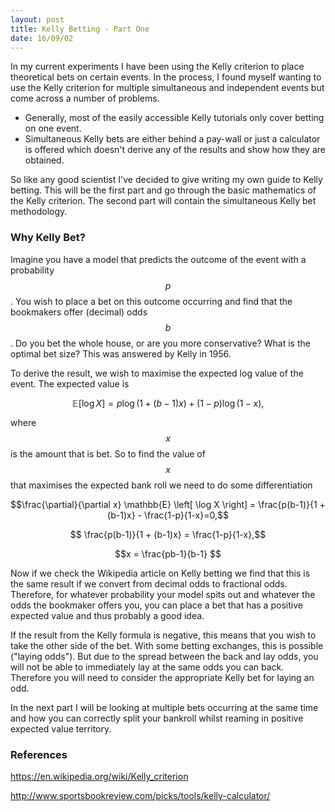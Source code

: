 ```yaml
---
layout: post
title: Kelly Betting - Part One
date: 16/09/02
---
```



In my current experiments I have been using the Kelly criterion to place theoretical bets on certain events. In the process, I found myself wanting to use the Kelly criterion for multiple simultaneous and independent events but come across a number of problems. 

* Generally, most of the easily accessible Kelly tutorials only cover betting on one event. 
* Simultaneous Kelly bets are either behind a pay-wall or just a calculator is offered which doesn't derive any of the results and show how they are obtained. 

So like any good scientist I've decided to give writing my own guide to Kelly betting. This will be the first part and go through the basic mathematics of the Kelly criterion. The second part will contain the simultaneous Kelly bet methodology. 

### Why Kelly Bet? 

Imagine you have a model that predicts the outcome of the event with a probability $$p$$. You wish to place a bet on this outcome occurring and find that the bookmakers offer (decimal) odds $$b$$. Do you bet the whole house, or are you more conservative? What is the optimal bet size? This was answered by Kelly in 1956.


To derive the result, we wish to maximise the expected log value of the event. The expected value is 

$$\mathbb{E} \left[ \log X \right] = p \log (1+ (b-1) x) + (1-p) \log (1- x),$$

where $$x$$ is the amount that is bet. So to find the value of $$x$$ that maximises the expected bank roll we need to do some differentiation

$$\frac{\partial}{\partial x} \mathbb{E} \left[ \log X \right] = \frac{p(b-1)}{1 + (b-1)x} - \frac{1-p}{1-x}=0,$$

$$ \frac{p(b-1)}{1 + (b-1)x} = \frac{1-p}{1-x},$$

$$x = \frac{pb-1}{b-1} $$

Now if we check the Wikipedia article on Kelly betting we find that this is the same result if we convert from decimal odds to fractional odds. Therefore, for whatever probability your model spits out and whatever the odds the bookmaker offers you, you can place a bet that has a positive expected value and thus probably a good idea. 

If the result from the Kelly formula is negative, this means that you wish to take the other side of the bet. With some betting exchanges, this is possible ("laying odds"). But due to the spread between the back and lay odds, you will not be able to immediately lay at the same odds you can back. Therefore you will need to consider the appropriate Kelly bet for laying an odd. 
 
In the next part I will be looking at multiple bets occurring at the same time and how you can correctly split your bankroll whilst reaming in positive expected value territory. 


### References

<https://en.wikipedia.org/wiki/Kelly_criterion>

<http://www.sportsbookreview.com/picks/tools/kelly-calculator/>
